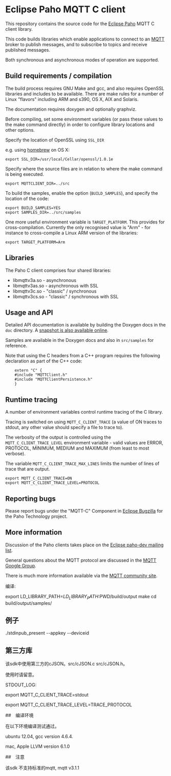 # Eclipse Paho MQTT C client


This repository contains the source code for the [Eclipse Paho](http://eclipse.org/paho) MQTT C client library. 

This code builds libraries which enable applications to connect to an [MQTT](http://mqtt.org) broker to publish messages, and to subscribe to topics and receive published messages.

Both synchronous and asynchronous modes of operation are supported.

## Build requirements / compilation

The build process requires GNU Make and gcc, and also requires OpenSSL libraries and includes to be available. There are make rules for a number of Linux "flavors" including ARM and s390, OS X, AIX and Solaris.

The documentation requires doxygen and optionally graphviz. 

Before compiling, set some environment variables (or pass these values to the make command directly) in order to configure library locations and other options.

Specify the location of OpenSSL using `SSL_DIR`

e.g. using [homebrew](http://mxcl.github.com/homebrew/) on OS X:

`export SSL_DIR=/usr/local/Cellar/openssl/1.0.1e`

Specify where the source files are in relation to where the make command is being executed.

``export MQTTCLIENT_DIR=../src``

To build the samples, enable the option (`BUILD_SAMPLES`), and specify the location of the code:

```
export BUILD_SAMPLES=YES
export SAMPLES_DIR=../src/samples
```

One more useful environment variable is ``TARGET_PLATFORM``. This provides for cross-compilation. Currently the only recognised value is "Arm" - for instance to cross-compile a Linux ARM version of the libraries:

``export TARGET_PLATFORM=Arm``

## Libraries

The Paho C client comprises four shared libraries:

 * libmqttv3a.so - asynchronous
 * libmqttv3as.so - asynchronous with SSL
 * libmqttv3c.so - "classic" / synchronous
 * libmqttv3cs.so - "classic" / synchronous with SSL

## Usage and API

Detailed API documentation is available by building the Doxygen docs in the  ``doc`` directory. A [snapshot is also available online](http://www.eclipse.org/paho/files/mqttdoc/Cclient/index.html).

Samples are available in the Doxygen docs and also in ``src/samples`` for reference.

Note that using the C headers from a C++ program requires the following declaration as part of the C++ code:

```
    extern "C" {
    #include "MQTTClient.h"
    #include "MQTTClientPersistence.h"
    }
```

## Runtime tracing

A number of environment variables control runtime tracing of the C library. 

Tracing is switched on using ``MQTT_C_CLIENT_TRACE`` (a value of ON traces to stdout, any other value should specify a file to trace to). 

The verbosity of the output is controlled using the  ``MQTT_C_CLIENT_TRACE_LEVEL`` environment variable - valid values are ERROR, PROTOCOL, MINIMUM, MEDIUM and MAXIMUM (from least to most verbose).

The variable ``MQTT_C_CLIENT_TRACE_MAX_LINES`` limits the number of lines of trace that are output.

```
export MQTT_C_CLIENT_TRACE=ON
export MQTT_C_CLIENT_TRACE_LEVEL=PROTOCOL
```

## Reporting bugs

Please report bugs under the "MQTT-C" Component in [Eclipse Bugzilla](http://bugs.eclipse.org/bugs/) for the Paho Technology project.

## More information

Discussion of the Paho clients takes place on the [Eclipse paho-dev mailing list](https://dev.eclipse.org/mailman/listinfo/paho-dev).

General questions about the MQTT protocol are discussed in the [MQTT Google Group](https://groups.google.com/forum/?hl=en-US&fromgroups#!forum/mqtt).

There is much more information available via the [MQTT community site](http://mqtt.org).


编译:

export LD_LIBRARY_PATH=$LD_LIBRARY_PATH:$PWD/build/output
make
cd build/output/samples/

## 例子

./stdinpub_present <topic> --appkey <appkey> --deviceid <device-id>

## 第三方库

该sdk中使用第三方的cJSON。src/cJSON.c src/cJSON.h。

使用时请留意。

STDOUT_LOG:

export MQTT_C_CLIENT_TRACE=stdout

export MQTT_C_CLIENT_TRACE_LEVEL=TRACE_PROTOCOL

##　编译环境

在以下环境编译测试通过。

ubuntu 12.04, gcc version 4.6.4.

mac, Apple LLVM version 6.1.0

##　注意

该sdk 不支持标准的mqtt, mqtt v3.1.1
